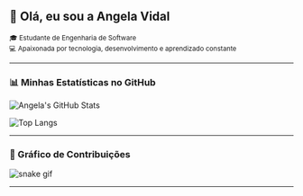 ## 👋 Olá, eu sou a Angela Vidal

<small>🎓 Estudante de Engenharia de Software  
💻 Apaixonada por tecnologia, desenvolvimento e aprendizado constante</small>

---

### 📊 Minhas Estatísticas no GitHub

![Angela's GitHub Stats](https://github-readme-stats.vercel.app/api?username=Angela-Vidal&show_icons=true&theme=radical)

![Top Langs](https://github-readme-stats.vercel.app/api/top-langs/?username=Angela-Vidal&layout=compact&theme=radical)

---

### 🐍 Gráfico de Contribuições

![snake gif](https://github.com/Angela-Vidal/Angela-Vidal/blob/output/github-contribution-grid-snake.svg)

---
